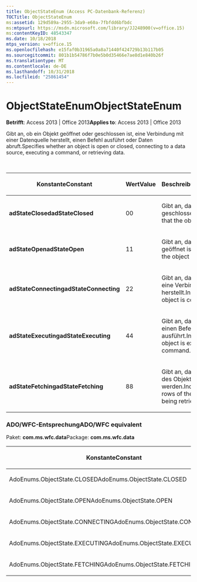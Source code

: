 ```yaml
---
title: ObjectStateEnum (Access PC-Datenbank-Referenz)
TOCTitle: ObjectStateEnum
ms:assetid: 129d589a-2955-3da9-e60a-7fbfdd6bfbdc
ms:mtpsurl: https://msdn.microsoft.com/library/JJ248900(v=office.15)
ms:contentKeyID: 48543347
ms.date: 10/18/2018
mtps_version: v=office.15
ms.openlocfilehash: e15faf0b31965a0a8a71440f424729b13b117b05
ms.sourcegitcommit: 801b1b54786f7b0e5b0d35466e7ae8d1e840b26f
ms.translationtype: MT
ms.contentlocale: de-DE
ms.lasthandoff: 10/31/2018
ms.locfileid: "25861454"
---
```

# <a name="objectstateenum"></a><span data-ttu-id="cf32f-102">ObjectStateEnum</span><span class="sxs-lookup"><span data-stu-id="cf32f-102">ObjectStateEnum</span></span>

<span data-ttu-id="cf32f-103">**Betrifft**: Access 2013 | Office 2013</span><span class="sxs-lookup"><span data-stu-id="cf32f-103">**Applies to**: Access 2013 | Office 2013</span></span>

<span data-ttu-id="cf32f-104">Gibt an, ob ein Objekt geöffnet oder geschlossen ist, eine Verbindung mit einer Datenquelle herstellt, einen Befehl ausführt oder Daten abruft.</span><span class="sxs-lookup"><span data-stu-id="cf32f-104">Specifies whether an object is open or closed, connecting to a data source, executing a command, or retrieving data.</span></span>

<br/>

<table>
<colgroup>
<col style="width: 33%" />
<col style="width: 33%" />
<col style="width: 33%" />
</colgroup>
<thead>
<tr class="header">
<th><p><span data-ttu-id="cf32f-105">Konstante</span><span class="sxs-lookup"><span data-stu-id="cf32f-105">Constant</span></span></p></th>
<th><p><span data-ttu-id="cf32f-106">Wert</span><span class="sxs-lookup"><span data-stu-id="cf32f-106">Value</span></span></p></th>
<th><p><span data-ttu-id="cf32f-107">Beschreibung</span><span class="sxs-lookup"><span data-stu-id="cf32f-107">Description</span></span></p></th>
</tr>
</thead>
<tbody>
<tr class="odd">
<td><p><span data-ttu-id="cf32f-108"><strong>adStateClosed</strong></span><span class="sxs-lookup"><span data-stu-id="cf32f-108"><strong>adStateClosed</strong></span></span></p></td>
<td><p><span data-ttu-id="cf32f-109">0</span><span class="sxs-lookup"><span data-stu-id="cf32f-109">0</span></span></p></td>
<td><p><span data-ttu-id="cf32f-110">Gibt an, dass das Objekt geschlossen ist.</span><span class="sxs-lookup"><span data-stu-id="cf32f-110">Indicates that the object is closed.</span></span></p></td>
</tr>
<tr class="even">
<td><p><span data-ttu-id="cf32f-111"><strong>adStateOpen</strong></span><span class="sxs-lookup"><span data-stu-id="cf32f-111"><strong>adStateOpen</strong></span></span></p></td>
<td><p><span data-ttu-id="cf32f-112">1</span><span class="sxs-lookup"><span data-stu-id="cf32f-112">1</span></span></p></td>
<td><p><span data-ttu-id="cf32f-113">Gibt an, dass das Objekt geöffnet ist.</span><span class="sxs-lookup"><span data-stu-id="cf32f-113">Indicates that the object is open.</span></span></p></td>
</tr>
<tr class="odd">
<td><p><span data-ttu-id="cf32f-114"><strong>adStateConnecting</strong></span><span class="sxs-lookup"><span data-stu-id="cf32f-114"><strong>adStateConnecting</strong></span></span></p></td>
<td><p><span data-ttu-id="cf32f-115">2</span><span class="sxs-lookup"><span data-stu-id="cf32f-115">2</span></span></p></td>
<td><p><span data-ttu-id="cf32f-116">Gibt an, dass das Objekt eine Verbindung herstellt.</span><span class="sxs-lookup"><span data-stu-id="cf32f-116">Indicates that the object is connecting.</span></span></p></td>
</tr>
<tr class="even">
<td><p><span data-ttu-id="cf32f-117"><strong>adStateExecuting</strong></span><span class="sxs-lookup"><span data-stu-id="cf32f-117"><strong>adStateExecuting</strong></span></span></p></td>
<td><p><span data-ttu-id="cf32f-118">4</span><span class="sxs-lookup"><span data-stu-id="cf32f-118">4</span></span></p></td>
<td><p><span data-ttu-id="cf32f-119">Gibt an, dass das Objekt einen Befehl ausführt.</span><span class="sxs-lookup"><span data-stu-id="cf32f-119">Indicates that the object is executing a command.</span></span></p></td>
</tr>
<tr class="odd">
<td><p><span data-ttu-id="cf32f-120"><strong>adStateFetching</strong></span><span class="sxs-lookup"><span data-stu-id="cf32f-120"><strong>adStateFetching</strong></span></span></p></td>
<td><p><span data-ttu-id="cf32f-121">8</span><span class="sxs-lookup"><span data-stu-id="cf32f-121">8</span></span></p></td>
<td><p><span data-ttu-id="cf32f-122">Gibt an, dass die Zeilen des Objekts abgerufen werden.</span><span class="sxs-lookup"><span data-stu-id="cf32f-122">Indicates that the rows of the object are being retrieved.</span></span></p></td>
</tr>
</tbody>
</table>


### <a name="adowfc-equivalent"></a><span data-ttu-id="cf32f-123">ADO/WFC-Entsprechung</span><span class="sxs-lookup"><span data-stu-id="cf32f-123">ADO/WFC equivalent</span></span>

<span data-ttu-id="cf32f-124">Paket: **com.ms.wfc.data**</span><span class="sxs-lookup"><span data-stu-id="cf32f-124">Package: **com.ms.wfc.data**</span></span>

<table>
<colgroup>
<col style="width: 100%" />
</colgroup>
<thead>
<tr class="header">
<th><p><span data-ttu-id="cf32f-125">Konstante</span><span class="sxs-lookup"><span data-stu-id="cf32f-125">Constant</span></span></p></th>
</tr>
</thead>
<tbody>
<tr class="odd">
<td><p><span data-ttu-id="cf32f-126">AdoEnums.ObjectState.CLOSED</span><span class="sxs-lookup"><span data-stu-id="cf32f-126">AdoEnums.ObjectState.CLOSED</span></span></p></td>
</tr>
<tr class="even">
<td><p><span data-ttu-id="cf32f-127">AdoEnums.ObjectState.OPEN</span><span class="sxs-lookup"><span data-stu-id="cf32f-127">AdoEnums.ObjectState.OPEN</span></span></p></td>
</tr>
<tr class="odd">
<td><p><span data-ttu-id="cf32f-128">AdoEnums.ObjectState.CONNECTING</span><span class="sxs-lookup"><span data-stu-id="cf32f-128">AdoEnums.ObjectState.CONNECTING</span></span></p></td>
</tr>
<tr class="even">
<td><p><span data-ttu-id="cf32f-129">AdoEnums.ObjectState.EXECUTING</span><span class="sxs-lookup"><span data-stu-id="cf32f-129">AdoEnums.ObjectState.EXECUTING</span></span></p></td>
</tr>
<tr class="odd">
<td><p><span data-ttu-id="cf32f-130">AdoEnums.ObjectState.FETCHING</span><span class="sxs-lookup"><span data-stu-id="cf32f-130">AdoEnums.ObjectState.FETCHING</span></span></p></td>
</tr>
</tbody>
</table>

